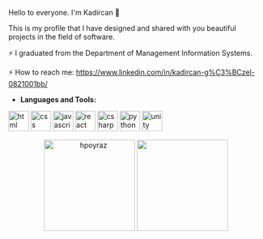 Hello to everyone. I'm Kadircan 👋

This is my profile that I have designed and shared with you beautiful projects in the field of software.

⚡ I graduated from the Department of Management Information Systems.

⚡ How to reach me: https://www.linkedin.com/in/kadircan-g%C3%BCzel-0821001bb/

- **Languages and Tools:**
 <p align="left">
 <img src="https://icongr.am/devicon/html5-original-wordmark.svg? size=128&color=currentColor" alt="html" width="40" height="40"/>
 <img src= "https://icongr.am/devicon/css3-original-wordmark.svg?size=128&color=currentColor" alt="css" width="40" height="40"/>
 <img src="https://icongr.am/devicon/javascript-original.svg?size=128&color=currentColor" alt="javascript" width="40" height="40"/>
 <img src="https://icongr.am/devicon/react-original-wordmark.svg?size=128&color=currentColor" alt="react" width="40" height="40"/>
 <img src="https://icongr.am/devicon/csharp-original.svg? size=128&color=currentColor" alt="csharp" width="40" height="40"/>
 <img src="https://icongr.am/devicon/python-original.svg? size=128&color=currentColor" alt="python" width="40" height="40"/>
 <img src="https://cdn.jsdelivr.net/gh/devicons/devicon/icons/unity/unity-original-wordmark.svg" alt="unity" width="40" height="40" />
</p>



<p align="center">
<img height='180px' src="https://github-readme-stats.vercel.app/api?username=Husna-POYRAZ&show_icons=true&theme=great-gatsby" alt="hpoyraz" />
<img align="" height='180px' src="https://github-readme-stats.vercel.app/api/top-langs/?username=Husna-POYRAZ&hide_title=false&layout=compact&theme=gotham&count_private=true" />
</p>
